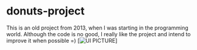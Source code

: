 # donuts-project
 This is an old project from 2013, when I was starting in the programming world. 
 Although the code is no good, I really like the project and intend to improve it when possible =)
 [![UI PICTURE](src/images/ui_picture.png)]